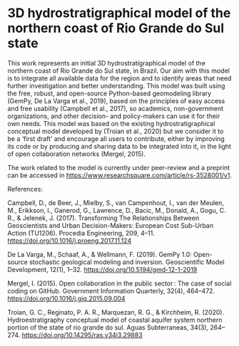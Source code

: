 # 3D hydrostratigraphical model of the northern coast of Rio Grande do Sul state

This work represents an initial 3D hydrostratigraphical model of the northern coast of Rio Grande do Sul state, in Brazil. Our aim with this model is to integrate all available data for the region and to identify areas that need further investigation and better understanding. This model was built using the free, robust, and open-source Python-based geomodeling library (GemPy, De La Varga et al., 2019)⁠, based on the principles of easy access and free usability (Campbell et al., 2017)⁠, so academics, non-government organizations, and other decision- and policy-makers can use it for their own needs. This model was based on the existing hydrostratigraphical conceptual model developed by (Troian et al., 2020)⁠ but we consider it to be a ‘first draft’ and encourage all users to contribute, either by improving its code or by producing and sharing data to be integrated into it, in the light of open collaboration networks (Mergel, 2015)⁠.

The work related to the model is currently under peer-review and a preprint can be accessed in https://www.researchsquare.com/article/rs-3528001/v1.

References:

Campbell, D., de Beer, J., Mielby, S., van Campenhout, I., van der Meulen, M., Erikkson, I., Ganerod, G., Lawrence, D., Bacic, M., Donald, A., Gogu, C. R., & Jelenek, J. (2017). Transforming The Relationships Between Geoscientists and Urban Decision-Makers: European Cost Sub-Urban Action (TU1206). Procedia Engineering, 209, 4–11. https://doi.org/10.1016/j.proeng.2017.11.124

De La Varga, M., Schaaf, A., & Wellmann, F. (2019). GemPy 1.0: Open-source stochastic geological modeling and inversion. Geoscientific Model Development, 12(1), 1–32. https://doi.org/10.5194/gmd-12-1-2019

Mergel, I. (2015). Open collaboration in the public sector : The case of social coding on GitHub. Government Information Quarterly, 32(4), 464–472. https://doi.org/10.1016/j.giq.2015.09.004

Troian, G. C., Reginato, P. A. R., Marquezan, R. G., & Kirchheim, R. (2020). Hydroestratigraphy conceptual model of coastal aquifer system northern portion of the state of rio grande do sul. Aguas Subterraneas, 34(3), 264–274. https://doi.org/10.14295/ras.v34i3.29883
